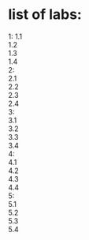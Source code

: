 # list of labs:
1:
1.1  
1.2  
1.3  
1.4  
2:  
2.1  
2.2  
2.3  
2.4  
3:  
3.1  
3.2  
3.3  
3.4  
4:  
4.1  
4.2  
4.3  
4.4  
5:  
5.1  
5.2  
5.3  
5.4  
